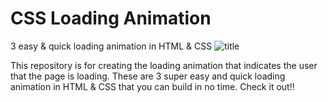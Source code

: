 # CSS Loading Animation
3 easy &amp; quick loading animation in HTML &amp; CSS
![title](https://user-images.githubusercontent.com/39196039/40498019-5bd8c990-5f9b-11e8-90dd-dd880110d416.jpg)

This repository is for creating the loading animation that indicates the user that the page is loading. These are 3 super easy and quick loading animation in HTML & CSS that you can build in no time. Check it out!!

